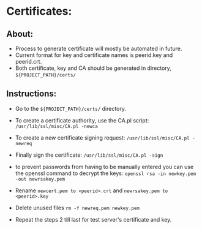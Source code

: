 
Certificates:
=============

About:
-----

* Process to generate certificate will mostly be automated in future.
* Current format for key and certificate names is peerid.key and peerid.crt.
* Both certificate, key and CA should be generated in directory, `${PROJECT_PATH}/certs/`

Instructions:
------------

* Go to the `${PROJECT_PATH}/certs/` directory.

* To create a certificate authority, use the CA.pl script:
```/usr/lib/ssl/misc/CA.pl -newca```

* To create a new certificate signing request:
```/usr/lib/ssl/misc/CA.pl -newreq```

* Finally sign the certificate:
```/usr/lib/ssl/misc/CA.pl -sign```

* to prevent passwords from having to be manually entered you can use the openssl command to decrypt the keys:
```openssl rsa -in newkey.pem -out newrsakey.pem```

* Rename ```newcert.pem to <peerid>.crt``` and ```newrsakey.pem to <peerid>.key```
 
* Delete unused files ```rm -f newreq.pem newkey.pem```

* Repeat the steps 2 till last for test server's certificate and key.
